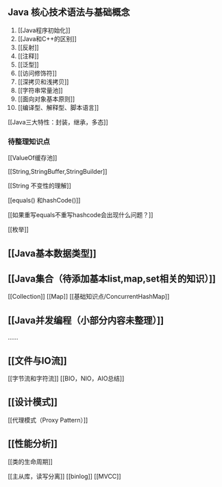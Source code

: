 
## Java 核心技术语法与基础概念 ##

1. [[Java程序初始化]]
2. [[Java和C++的区别]]
3. [[反射]]
4. [[注释]]
5. [[泛型]]
6. [[访问修饰符]]
7. [[深拷贝和浅拷贝]]
8. [[字符串常量池]]
9. [[面向对象基本原则]]
10. [[编译型、解释型、脚本语言]]

[[Java三大特性：封装，继承，多态]]


### 待整理知识点
[[ValueOf缓存池]]


[[String,StringBuffer,StringBuilder]]


[[String 不变性的理解]]


[[equals() 和hashCode()]]


[[如果重写equals不重写hashcode会出现什么问题？]]


[[枚举]]


## [[Java基本数据类型]]


## [[Java集合（待添加基本list,map,set相关的知识）]]

 [[Collection]]
[[Map]]
[[基础知识点/ConcurrentHashMap]]
　
 ## [[Java并发编程（小部分内容未整理）]]
 ……
 
 ## [[文件与IO流]]
 
 [[字节流和字符流]]
 [[BIO，NIO，AIO总结]]
 
 
 ## [[设计模式]]
 
 [[代理模式（Proxy Pattern）]]
 
 
 ## [[性能分析]]
 
 [[类的生命周期]]

[[主从库，读写分离]]
[[binlog]]
[[MVCC]]






